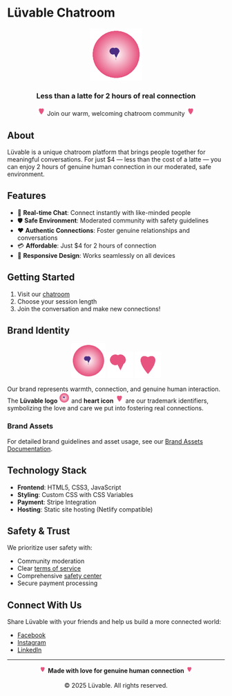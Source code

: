 # Lüvable Chatroom

<div align="center">
  <img src="assets/logo.png" alt="Lüvable Logo" width="120" height="120">
  <br>
  <h3>Less than a latte for 2 hours of real connection</h3>
  <p>
    <img src="assets/heart.svg" alt="Heart" width="20" height="20">
    Join our warm, welcoming chatroom community
    <img src="assets/heart.svg" alt="Heart" width="20" height="20">
  </p>
</div>

## About

Lüvable is a unique chatroom platform that brings people together for meaningful conversations. For just $4 — less than the cost of a latte — you can enjoy 2 hours of genuine human connection in our moderated, safe environment.

## Features

- 💬 **Real-time Chat**: Connect instantly with like-minded people
- 🛡️ **Safe Environment**: Moderated community with safety guidelines
- ❤️ **Authentic Connections**: Foster genuine relationships and conversations
- 💳 **Affordable**: Just $4 for 2 hours of connection
- 📱 **Responsive Design**: Works seamlessly on all devices

## Getting Started

1. Visit our [chatroom](index.html)
2. Choose your session length
3. Join the conversation and make new connections!

## Brand Identity

<div align="center">
  <img src="assets/logo.png" alt="Lüvable Logo" width="80" height="80">
  <img src="assets/heart.png" alt="Heart Icon" width="60" height="60">
  <img src="assets/heart.svg" alt="Heart SVG" width="60" height="60">
</div>

Our brand represents warmth, connection, and genuine human interaction. The **Lüvable logo** <img src="assets/logo.png" alt="Logo" width="24" height="24"> and **heart icon** <img src="assets/heart.svg" alt="Heart" width="20" height="20"> are our trademark identifiers, symbolizing the love and care we put into fostering real connections.

### Brand Assets

For detailed brand guidelines and asset usage, see our [Brand Assets Documentation](docs/brand/brand-assets.md).

## Technology Stack

- **Frontend**: HTML5, CSS3, JavaScript
- **Styling**: Custom CSS with CSS Variables
- **Payment**: Stripe Integration
- **Hosting**: Static site hosting (Netlify compatible)

## Safety & Trust

We prioritize user safety with:
- Community moderation
- Clear [terms of service](terms.html)
- Comprehensive [safety center](safety.html)
- Secure payment processing

## Connect With Us

Share Lüvable with your friends and help us build a more connected world:

- [Facebook](https://www.facebook.com/sharer/sharer.php?u=https://your-site.netlify.app/)
- [Instagram](https://www.instagram.com/)
- [LinkedIn](https://www.linkedin.com/sharing/share-offsite/?url=https://your-site.netlify.app/)

---

<div align="center">
  <img src="assets/heart.svg" alt="Heart" width="16" height="16">
  <strong>Made with love for genuine human connection</strong>
  <img src="assets/heart.svg" alt="Heart" width="16" height="16">
  <br><br>
  © 2025 Lüvable. All rights reserved.
</div>